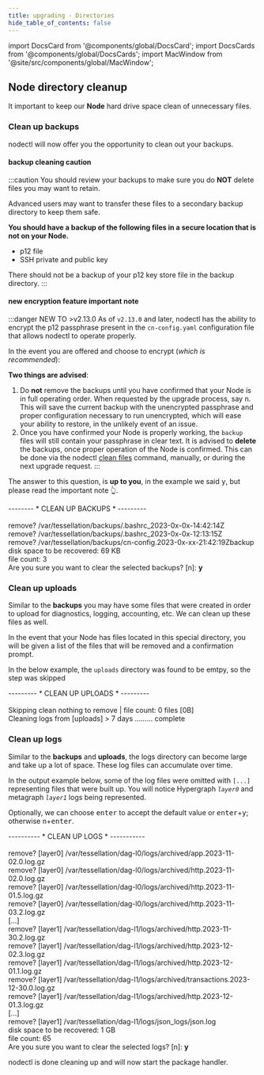 ```yaml
---
title: upgrading - Directories
hide_table_of_contents: false
---
```

<intro-end />

import DocsCard from '@components/global/DocsCard';
import DocsCards from '@components/global/DocsCards';
import MacWindow from '@site/src/components/global/MacWindow';

<head>
  <title>Constellation Network Automation with nodectl</title>
  <meta
    name="description"
    content="Constellation Network Automation - Upgrade Tessellation with nodectl"
  />
</head>

## Node directory cleanup

It important to keep our **Node** hard drive space clean of unnecessary files.

### Clean up backups

nodectl will now offer you the opportunity to clean out your backups.

#### backup cleaning caution
:::caution
You should review your backups to make sure you do **NOT** delete files you may want to retain.

Advanced users may want to transfer these files to a secondary backup directory to keep them safe.

**You should have a backup of the following files in a secure location that is not on your Node.**

- p12 file
- SSH private and public key

There should not be a backup of your p12 key store file in the backup directory.
:::

#### new encryption feature important note
:::danger NEW TO &gt;v2.13.0
As of `v2.13.0` and later, nodectl has the ability to encrypt the p12 passphrase present in the `cn-config.yaml` configuration file that allows nodectl to operate properly.

In the event you are offered and choose to encrypt (*which is recommended*):

**Two things are advised**:
1. Do **not** remove the backups until you have confirmed that your Node is in full operating order.  When requested by the upgrade process, say <kbd>n</kbd>. This will save the current backup with the unencrypted passphrase and proper configuration necessary to run unencrypted, which will ease your ability to restore, in the unlikely event of an issue.
2. Once you have confirmed your Node is properly working, the `backup` files will still contain your passphrase in clear text.  It is advised to **delete** the backups, once proper operation of the Node is confirmed.  This can be done via the nodectl [clean files](../nodectlCommands#clean_files) command, manually, or during the next upgrade request.
:::

The answer to this question, is **up to you**, in the example we said <kbd>y</kbd>, but please read the important note 👆.

<MacWindow>
  -------- * CLEAN UP BACKUPS * ---------<br />
<br />
  remove?  /var/tessellation/backups/.bashrc_2023-0x-0x-14:42:14Z <br />
  remove?  /var/tessellation/backups/.bashrc_2023-0x-0x-12:13:15Z<br />
  remove?  /var/tessellation/backups/cn-config.2023-0x-xx-21:42:19Zbackup<br />
  disk space to be recovered: 69 KB <br />
  file count: 3<br />
  Are you sure you want to clear the selected backups? [n]: <b>y</b><br />
</MacWindow>

### Clean up uploads

Similar to the **backups** you may have some files that were created in order to upload for diagnostics, logging, accounting, etc.   We can clean up these files as well.

In the event that your Node has files located in this special directory, you will be given a list of the files that will be removed and a confirmation prompt.

In the below example, the `uploads` directory was found to be emtpy, so the step was skipped

<MacWindow>
  --------- * CLEAN UP UPLOADS * ---------<br />
<br />
  Skipping clean nothing to remove | file count:  0 files [0B]<br />
  Cleaning logs from [uploads] > 7 days ......... complete<br />
</MacWindow>

### Clean up logs

Similar to the **backups** and **uploads**, the logs directory can become large and take up a lot of space.  These log files can accumulate over time.

In the output example below, some of the log files were omitted with `[...]` representing files that were built up.  You will notice Hypergraph *`layer0`* and metagraph *`layer1`* logs being represented.

Optionally, we can choose <kbd>enter</kbd> to accept the default value or <kbd>enter</kbd>+<kbd>y</kbd>; otherwise <kbd>n</kbd>+<kbd>enter</kbd>.

<MacWindow>
  ---------- * CLEAN UP LOGS * -----------<br />
  <br />
  remove? [layer0] /var/tessellation/dag-l0/logs/archived/app.2023-11-02.0.log.gz<br />
  remove? [layer0] /var/tessellation/dag-l0/logs/archived/http.2023-11-02.0.log.gz<br />
  remove? [layer0] /var/tessellation/dag-l0/logs/archived/http.2023-11-01.5.log.gz<br />
  remove? [layer0] /var/tessellation/dag-l0/logs/archived/http.2023-11-03.2.log.gz<br />
  [...]<br />
  remove? [layer1] /var/tessellation/dag-l1/logs/archived/http.2023-11-30.2.log.gz<br /> 
  remove? [layer1] /var/tessellation/dag-l1/logs/archived/http.2023-12-02.3.log.gz<br /> 
  remove? [layer1] /var/tessellation/dag-l1/logs/archived/http.2023-12-01.1.log.gz<br /> 
  remove? [layer1] /var/tessellation/dag-l1/logs/archived/transactions.2023-12-30.0.log.gz<br /> 
  remove? [layer1] /var/tessellation/dag-l1/logs/archived/http.2023-12-01.3.log.gz<br /> 
  [...]<br /> 
  remove? [layer1] /var/tessellation/dag-l1/logs/json_logs/json.log<br /> 
  disk space to be recovered: 1 GB <br />
  file count: 65<br />
  Are you sure you want to clear the selected logs? [n]: <b>y</b><br />
</MacWindow>

nodectl is done cleaning up and will now start the package handler.